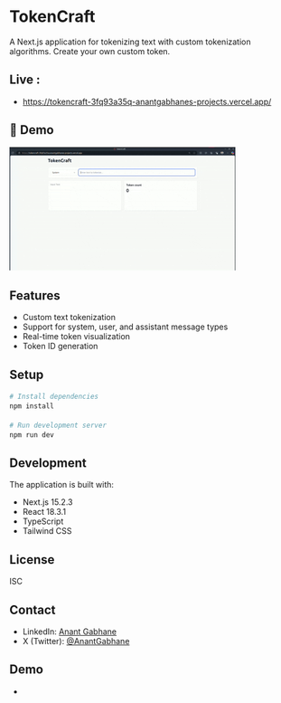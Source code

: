 # TokenCraft

A Next.js application for tokenizing text with custom tokenization algorithms. Create your own custom token.

## Live : 
- https://tokencraft-3fq93a35q-anantgabhanes-projects.vercel.app/


## 🎥 Demo
![TokenCraft Demo](Screencast%20from%202025-04-10%2016-01-11.gif)

## Features
- Custom text tokenization
- Support for system, user, and assistant message types
- Real-time token visualization
- Token ID generation

## Setup
```bash
# Install dependencies
npm install

# Run development server
npm run dev
```

## Development
The application is built with:
- Next.js 15.2.3
- React 18.3.1
- TypeScript
- Tailwind CSS

## License
ISC

## Contact 
- LinkedIn: [Anant Gabhane](https://www.linkedin.com/in/anantgabhane/)
- X (Twitter): [@AnantGabhane](https://x.com/AnantGabhane)

## Demo 

- 

